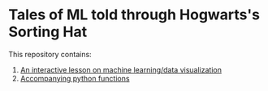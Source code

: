 # Tales of ML told through Hogwarts's Sorting Hat
This repository contains:

1. [An interactive lesson on machine learning/data visualization](https://github.com/michaelsilverstein/TheSortingHat/blob/master/SortingHat_MachineLearning.ipynb)
2. [Accompanying python functions](https://github.com/michaelsilverstein/TheSortingHat/blob/master/sortinghat_functions.py)